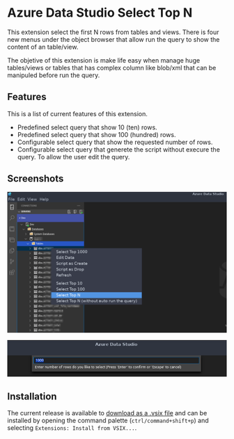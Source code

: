 # Azure Data Studio Select Top N

This extension select the first N rows from tables and views. There is four new menus under the object browser that allow run the query to show the content of an table/view.

The objetive of this extension is make life easy when manage huge tables/views or tables that has complex column like blob/xml that can be manipuled before run the query.

## Features

This is a list of current features of this extension.

- Predefined select query that show 10 (ten) rows.
- Predefined select query that show 100 (hundred) rows.
- Configurable select query that show the requested number of rows.
- Configurable select query that generete the script without execure the query. To allow the user edit the query.

## Screenshots

![Select Top N Menu](artwork/azure_data_studio-select_top_n.png)

![Select Top N Dialog](artwork/azure_data_studio-select_top_n-dialog.png)

## Installation

The current release is available to [download as a .vsix file](https://github.com/jimmystelzer/azuredatastudio-select-top-n/releases/download/0.0.1/azuredatastudio-select-top-n-0.0.1.vsix) and can be installed by opening the command palette (`ctrl/command+shift+p`) and selecting `Extensions: Install from VSIX...`.
